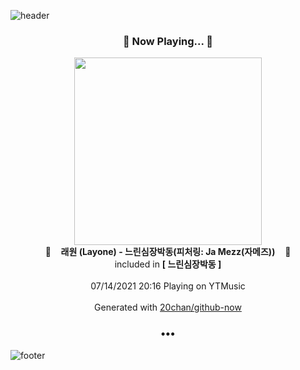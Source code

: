 ![header](https://capsule-render.vercel.app/api?type=wave&height=170&section=header&text=Hi.%20I'm%20SHIFT&fontColor=090707&fontAlignX=45&fontAlignY=65&fontSize=100)

<h3 align="center">🎵 Now Playing... 🎵</h3>
<p align="center">
  <a href="https://music.youtube.com/watch?v=8iSRuY80agw">
    <img width="300" src="https://lh3.googleusercontent.com/LkR1y6LIT43i7V_VCySP5RIfD36PBO-C7PbHqBt4HYvz0MrG9PtSqiaTQOuABytkr70WOxn4tarXiNXo">
  </a>
  <br>
  🎵&nbsp&nbsp&nbsp <b>래원 (Layone) - 느린심장박동(피처링: Ja Mezz(자메즈))</b> &nbsp&nbsp&nbsp🎵
  <br>
  included in <b>[ 느린심장박동 ]</b>
  
  <br />
  <br />
  07/14/2021 20:16 Playing on YTMusic
  <br />
  <br />
  Generated with <a href="https://github.com/20chan/github-now">20chan/github-now</a>
</p>

<h3 align="center">•••</h3>

![footer](https://capsule-render.vercel.app/api?type=wave&height=150&section=footer)
